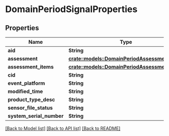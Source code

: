 # DomainPeriodSignalProperties

## Properties

Name | Type | Description | Notes
------------ | ------------- | ------------- | -------------
**aid** | **String** |  |
**assessment** | [**crate::models::DomainPeriodAssessment**](domain.Assessment.md) |  |
**assessment_items** | [**crate::models::DomainPeriodAssessmentItems**](domain.AssessmentItems.md) |  |
**cid** | **String** |  |
**event_platform** | **String** |  |
**modified_time** | **String** |  |
**product_type_desc** | **String** |  |
**sensor_file_status** | **String** |  |
**system_serial_number** | **String** |  |

[[Back to Model list]](./README.md#documentation-for-models) [[Back to API list]](./README.md#documentation-for-api-endpoints) [[Back to README]](../README.md)
